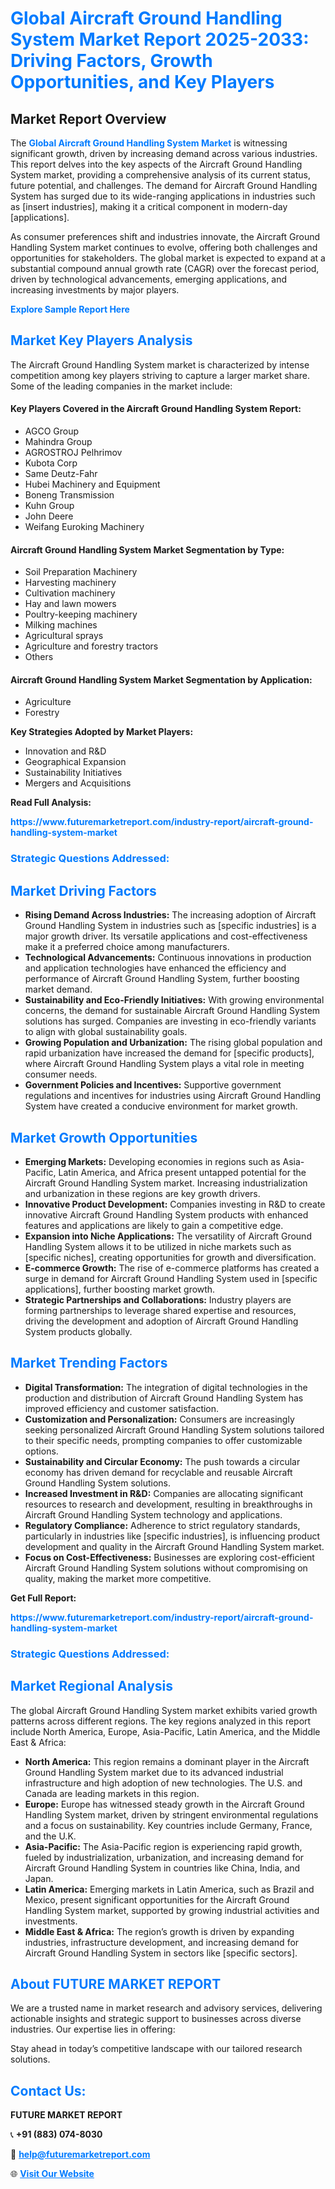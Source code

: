 <h1 style="color: #007BFF;">Global Aircraft Ground Handling System Market Report 2025-2033: Driving Factors, Growth Opportunities, and Key Players</h1>

<section id="overview">
<h2>Market Report Overview</h2>
<p>The <a href="https://www.futuremarketreport.com/industry-report/aircraft-ground-handling-system-market" style="color: #007BFF; text-decoration: none;"><strong>Global Aircraft Ground Handling System Market</strong></a> is witnessing significant growth, driven by increasing demand across various industries. This report delves into the key aspects of the Aircraft Ground Handling System market, providing a comprehensive analysis of its current status, future potential, and challenges. The demand for Aircraft Ground Handling System has surged due to its wide-ranging applications in industries such as [insert industries], making it a critical component in modern-day [applications].</p>
<p>As consumer preferences shift and industries innovate, the Aircraft Ground Handling System market continues to evolve, offering both challenges and opportunities for stakeholders. The global market is expected to expand at a substantial compound annual growth rate (CAGR) over the forecast period, driven by technological advancements, emerging applications, and increasing investments by major players.</p>
</section>

<section id="overview">
<p><a href="https://www.futuremarketreport.com/request-sample/reportId=35850" style="color: #007BFF; text-decoration: none;"><strong>Explore Sample Report Here</strong></a></p>
</section>

<section id="key-players">
<h2 style="color: #007BFF;">Market Key Players Analysis</h2>
<p>The Aircraft Ground Handling System market is characterized by intense competition among key players striving to capture a larger market share. Some of the leading companies in the market include:</p>
<h4>Key Players Covered in the Aircraft Ground Handling System Report:</h4>
<ul><li>AGCO Group</li><li>Mahindra Group</li><li>AGROSTROJ Pelhrimov</li><li>Kubota Corp</li><li>Same Deutz-Fahr</li><li>Hubei Machinery and Equipment</li><li>Boneng Transmission</li><li>Kuhn Group</li><li>John Deere</li><li>Weifang Euroking Machinery</li></ul>
<h4>Aircraft Ground Handling System Market Segmentation by Type:</h4>
<ul><li>Soil Preparation Machinery</li><li>Harvesting machinery</li><li>Cultivation machinery</li><li>Hay and lawn mowers</li><li>Poultry-keeping machinery</li><li>Milking machines</li><li>Agricultural sprays</li><li>Agriculture and forestry tractors</li><li>Others</li></ul>

<h4>Aircraft Ground Handling System Market Segmentation by Application:</h4>
<ul><li>Agriculture</li><li>Forestry</li></ul>
<p><strong>Key Strategies Adopted by Market Players:</strong></p>
<ul>
<li>Innovation and R&D</li>
<li>Geographical Expansion</li>
<li>Sustainability Initiatives</li>
<li>Mergers and Acquisitions</li>
</ul>
</section>

<section>
<p><strong>Read Full Analysis: </strong></p><a href="https://www.futuremarketreport.com/industry-report/aircraft-ground-handling-system-market" style="color: #007BFF; text-decoration: none;"><strong>https://www.futuremarketreport.com/industry-report/aircraft-ground-handling-system-market</strong></a>
<h3 style="color: #007BFF;">Strategic Questions Addressed:</h3>
</section>

<section id="driving-factors">
<h2 style="color: #007BFF;">Market Driving Factors</h2>
<ul>
<li><strong>Rising Demand Across Industries:</strong> The increasing adoption of Aircraft Ground Handling System in industries such as [specific industries] is a major growth driver. Its versatile applications and cost-effectiveness make it a preferred choice among manufacturers.</li>
<li><strong>Technological Advancements:</strong> Continuous innovations in production and application technologies have enhanced the efficiency and performance of Aircraft Ground Handling System, further boosting market demand.</li>
<li><strong>Sustainability and Eco-Friendly Initiatives:</strong> With growing environmental concerns, the demand for sustainable Aircraft Ground Handling System solutions has surged. Companies are investing in eco-friendly variants to align with global sustainability goals.</li>
<li><strong>Growing Population and Urbanization:</strong> The rising global population and rapid urbanization have increased the demand for [specific products], where Aircraft Ground Handling System plays a vital role in meeting consumer needs.</li>
<li><strong>Government Policies and Incentives:</strong> Supportive government regulations and incentives for industries using Aircraft Ground Handling System have created a conducive environment for market growth.</li>
</ul>
</section>

<section id="growth-opportunities">
<h2 style="color: #007BFF;">Market Growth Opportunities</h2>
<ul>
<li><strong>Emerging Markets:</strong> Developing economies in regions such as Asia-Pacific, Latin America, and Africa present untapped potential for the Aircraft Ground Handling System market. Increasing industrialization and urbanization in these regions are key growth drivers.</li>
<li><strong>Innovative Product Development:</strong> Companies investing in R&D to create innovative Aircraft Ground Handling System products with enhanced features and applications are likely to gain a competitive edge.</li>
<li><strong>Expansion into Niche Applications:</strong> The versatility of Aircraft Ground Handling System allows it to be utilized in niche markets such as [specific niches], creating opportunities for growth and diversification.</li>
<li><strong>E-commerce Growth:</strong> The rise of e-commerce platforms has created a surge in demand for Aircraft Ground Handling System used in [specific applications], further boosting market growth.</li>
<li><strong>Strategic Partnerships and Collaborations:</strong> Industry players are forming partnerships to leverage shared expertise and resources, driving the development and adoption of Aircraft Ground Handling System products globally.</li>
</ul>
</section>

<section id="trending-factors">
<h2 style="color: #007BFF;">Market Trending Factors</h2>
<ul>
<li><strong>Digital Transformation:</strong> The integration of digital technologies in the production and distribution of Aircraft Ground Handling System has improved efficiency and customer satisfaction.</li>
<li><strong>Customization and Personalization:</strong> Consumers are increasingly seeking personalized Aircraft Ground Handling System solutions tailored to their specific needs, prompting companies to offer customizable options.</li>
<li><strong>Sustainability and Circular Economy:</strong> The push towards a circular economy has driven demand for recyclable and reusable Aircraft Ground Handling System solutions.</li>
<li><strong>Increased Investment in R&D:</strong> Companies are allocating significant resources to research and development, resulting in breakthroughs in Aircraft Ground Handling System technology and applications.</li>
<li><strong>Regulatory Compliance:</strong> Adherence to strict regulatory standards, particularly in industries like [specific industries], is influencing product development and quality in the Aircraft Ground Handling System market.</li>
<li><strong>Focus on Cost-Effectiveness:</strong> Businesses are exploring cost-efficient Aircraft Ground Handling System solutions without compromising on quality, making the market more competitive.</li>
</ul>
</section>

<section>
<p><strong>Get Full Report: </strong></p><a href="https://www.futuremarketreport.com/industry-report/aircraft-ground-handling-system-market" style="color: #007BFF; text-decoration: none;"><strong>https://www.futuremarketreport.com/industry-report/aircraft-ground-handling-system-market</strong></a>
<h3 style="color: #007BFF;">Strategic Questions Addressed:</h3>
</section>


<section id="regional-analysis">
<h2 style="color: #007BFF;">Market Regional Analysis</h2>
<p>The global Aircraft Ground Handling System market exhibits varied growth patterns across different regions. The key regions analyzed in this report include North America, Europe, Asia-Pacific, Latin America, and the Middle East & Africa:</p>
<ul>
<li><strong>North America:</strong> This region remains a dominant player in the Aircraft Ground Handling System market due to its advanced industrial infrastructure and high adoption of new technologies. The U.S. and Canada are leading markets in this region.</li>
<li><strong>Europe:</strong> Europe has witnessed steady growth in the Aircraft Ground Handling System market, driven by stringent environmental regulations and a focus on sustainability. Key countries include Germany, France, and the U.K.</li>
<li><strong>Asia-Pacific:</strong> The Asia-Pacific region is experiencing rapid growth, fueled by industrialization, urbanization, and increasing demand for Aircraft Ground Handling System in countries like China, India, and Japan.</li>
<li><strong>Latin America:</strong> Emerging markets in Latin America, such as Brazil and Mexico, present significant opportunities for the Aircraft Ground Handling System market, supported by growing industrial activities and investments.</li>
<li><strong>Middle East & Africa:</strong> The region’s growth is driven by expanding industries, infrastructure development, and increasing demand for Aircraft Ground Handling System in sectors like [specific sectors].</li>
</ul>
</section>

<footer>
<h2 style="color: #007BFF;">About FUTURE MARKET REPORT</h2>
<p>We are a trusted name in market research and advisory services, delivering actionable insights and strategic support to businesses across diverse industries. Our expertise lies in offering:</p>

<p>Stay ahead in today’s competitive landscape with our tailored research solutions.</p>

<h2 style="color: #007BFF;">Contact Us:</h2>
<p><strong>FUTURE MARKET REPORT</strong></p>
<p>📞 <strong>+91 (883) 074-8030</strong></p>
<p>📧 <strong><a href="mailto:help@futuremarketreport.com" style="color: #007BFF;">help@futuremarketreport.com</a></strong></p>
<p>🌐 <strong><a href="https://www.futuremarketreport.com/" style="color: #007BFF;">Visit Our Website</a></strong></p>
</footer>